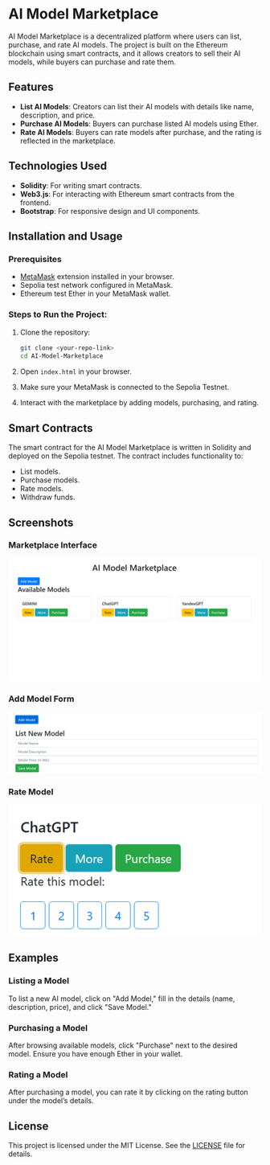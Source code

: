 
# AI Model Marketplace

AI Model Marketplace is a decentralized platform where users can list, purchase, and rate AI models. The project is built on the Ethereum blockchain using smart contracts, and it allows creators to sell their AI models, while buyers can purchase and rate them.

## Features
- **List AI Models**: Creators can list their AI models with details like name, description, and price.
- **Purchase AI Models**: Buyers can purchase listed AI models using Ether.
- **Rate AI Models**: Buyers can rate models after purchase, and the rating is reflected in the marketplace.
  
## Technologies Used
- **Solidity**: For writing smart contracts.
- **Web3.js**: For interacting with Ethereum smart contracts from the frontend.
- **Bootstrap**: For responsive design and UI components.

## Installation and Usage

### Prerequisites
- [MetaMask](https://metamask.io/) extension installed in your browser.
- Sepolia test network configured in MetaMask.
- Ethereum test Ether in your MetaMask wallet.

### Steps to Run the Project:
1. Clone the repository:
   ```bash
   git clone <your-repo-link>
   cd AI-Model-Marketplace
   ```

2. Open `index.html` in your browser.

3. Make sure your MetaMask is connected to the Sepolia Testnet.

4. Interact with the marketplace by adding models, purchasing, and rating.

## Smart Contracts
The smart contract for the AI Model Marketplace is written in Solidity and deployed on the Sepolia testnet. The contract includes functionality to:
- List models.
- Purchase models.
- Rate models.
- Withdraw funds.

## Screenshots

### Marketplace Interface
![Marketplace Interface](public/marketplace.png)

### Add Model Form
![Add Model Form](public/add-model.png)

### Rate Model
![Rate Model](public/rate-model.png)

## Examples
### Listing a Model
To list a new AI model, click on "Add Model," fill in the details (name, description, price), and click "Save Model."

### Purchasing a Model
After browsing available models, click "Purchase" next to the desired model. Ensure you have enough Ether in your wallet.

### Rating a Model
After purchasing a model, you can rate it by clicking on the rating button under the model’s details.

## License

This project is licensed under the MIT License. See the [LICENSE](LICENSE) file for details.
